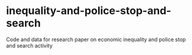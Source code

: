 # inequality-and-police-stop-and-search
Code and data for research paper on economic inequality and police stop and search activity 
